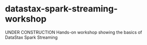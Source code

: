 # datastax-spark-streaming-workshop

UNDER CONSTRUCTION
Hands-on workshop showing the basics of DataStax Spark Streaming
